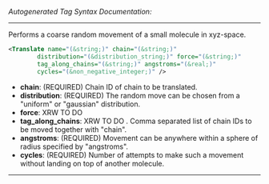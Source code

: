 <!-- THIS IS AN AUTOGENERATED FILE: Don't edit it directly, instead change the schema definition in the code itself. -->

_Autogenerated Tag Syntax Documentation:_

---
Performs a coarse random movement of a small molecule in xyz-space.

```xml
<Translate name="(&string;)" chain="(&string;)"
        distribution="(&distribution_string;)" force="(&string;)"
        tag_along_chains="(&string;)" angstroms="(&real;)"
        cycles="(&non_negative_integer;)" />
```

-   **chain**: (REQUIRED) Chain ID of chain to be translated.
-   **distribution**: (REQUIRED) The random move can be chosen from a "uniform" or "gaussian" distribution.
-   **force**: XRW TO DO
-   **tag_along_chains**: XRW TO DO . Comma separated list of chain IDs to be moved together with "chain".
-   **angstroms**: (REQUIRED) Movement can be anywhere within a sphere of radius specified by "angstroms".
-   **cycles**: (REQUIRED) Number of attempts to make such a movement without landing on top of another molecule.

---
